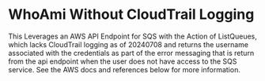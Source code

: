 # WhoAmi Without CloudTrail Logging

This Leverages an AWS API Endpoint for SQS with the Action of ListQueues, which lacks CloudTrail logging as of 20240708 and returns the username associated with the credentials as part of the error messaging that is return from the api endpoint when the user does not have access to the SQS service. See the AWS docs and references below for more information.

